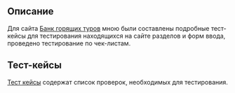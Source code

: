 ## Описание

Для сайта [Банк горящих туров](https://omsk.bankturov.ru/) мною были составлены подробные тест-кейсы для тестирования находящихся на сайте разделов и форм ввода, проведено тестирование по чек-листам.

## Тест-кейсы
 
[Тест кейсы](https://team-vdc9.testit.software/dashboards/3efdd067-39cb-4f77-aa01-eb068cd8b433) содержат список проверок, необходимых для тестирования.

